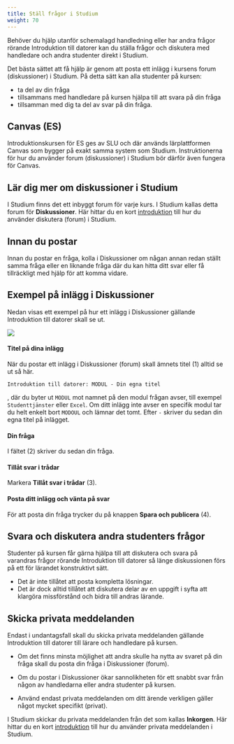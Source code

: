 ```yaml
---
title: Ställ frågor i Studium
weight: 70
---
```


Behöver du hjälp utanför schemalagd handledning eller har andra frågor rörande
Introduktion till datorer kan du ställa frågor och diskutera med handledare och
andra studenter direkt i Studium. 

Det bästa sättet att få hjälp är genom att posta ett inlägg i kursens forum
(diskussioner) i Studium. På detta sätt kan alla studenter på kursen:

- ta del av din fråga
- tillsammans med handledare på kursen hjälpa till att svara på din fråga
- tillsamman med dig ta del av svar på din fråga. 

## Canvas (ES)

Introduktionskursen för ES ges av SLU och där används lärplattformen Canvas som
bygger på exakt samma system som Studium. Instruktionerna för hur du använder
forum (diskussioner) i Studium bör därför även fungera för Canvas. 


[studium]: http://studium.uu.se
[canvas]: https://slu-se.instructure.com/ 

## Lär dig mer om diskussioner i Studium

I Studium finns det ett inbyggt forum för varje kurs. I Studium kallas detta
forum för **Diskussioner**. Här hittar du en kort
[introduktion][studium-discussions-help] till hur du använder diskutera (forum)
i Studium.

[studium-discussions-help]: https://uppsala.instructure.com/courses/16240/pages/diskussioner?module_item_id=28670

## Innan du postar

Innan du postar en fråga, kolla i Diskussioner om någan annan redan ställt samma
fråga eller en liknande fråga där du kan hitta ditt svar eller få tillräckligt
med hjälp för att komma vidare. 


## Exempel på inlägg i Diskussioner

Nedan visas ett exempel på hur ett inlägg i Diskussioner gällande Introduktion
till datorer skall se ut. 

![](/images/2024/get-help/discussions-post-format.png?width=666px)

#### Titel på dina inlägg

När du postar ett inlägg i Diskussioner (forum) skall ämnets titel (1) alltid se ut
så här.

``` text
Introduktion till datorer: MODUL - Din egna titel
```
, där du byter ut `MODUL` mot namnet på den modul frågan avser, till exempel
`Studenttjänster` eller `Excel`. Om ditt inlägg inte avser en specifik modul tar
du helt enkelt bort `MODOUL` och lämnar det tomt. Efter `-` skriver du sedan
din egna titel på inlägget. 

#### Din fråga

I fältet (2) skriver du sedan din fråga. 

#### Tillåt svar i trådar

Markera **Tillåt svar i trådar** (3).

#### Posta ditt inlägg och vänta på svar

För att posta din fråga trycker du på knappen **Spara och publicera** (4).

## Svara och diskutera andra studenters frågor

Studenter på kursen får gärna hjälpa till att diskutera och svara på varandras
frågor rörande Introduktion till datorer så länge diskussionen förs på ett för
lärandet konstruktivt sätt. 

- Det är inte tillåtet att posta kompletta lösningar. 
- Det är dock alltid tillåtet att diskutera delar av en uppgift i syfta att
  klargöra missförstånd och bidra till andras lärande.

## Skicka privata meddelanden 

Endast i undantagsfall skall du skicka privata meddelanden gällande
Introduktion till datorer till lärare och handledare på kursen.

- Om det finns minsta möjlighet att andra skulle ha nytta av svaret på din fråga
  skall du posta din fråga i Diskussioner (forum).

- Om du postar i Diskussioner ökar sannolikheten för ett snabbt svar från någon
  av handledarna eller andra studenter på kursen. 
  
- Använd endast privata meddelanden om ditt ärende verkligen gäller något mycket
  specifikt (privat). 

I Studium skickar du privata meddelanden från det som kallas **Inkorgen**. Här
hittar du en kort [introduktion][private-messages-help] till hur du använder
privata meddelanden i Studium.

[private-messages-help]: https://uppsala.instructure.com/courses/16240/pages/globala-menyn-%7C-inkorg?module_item_id=46047
